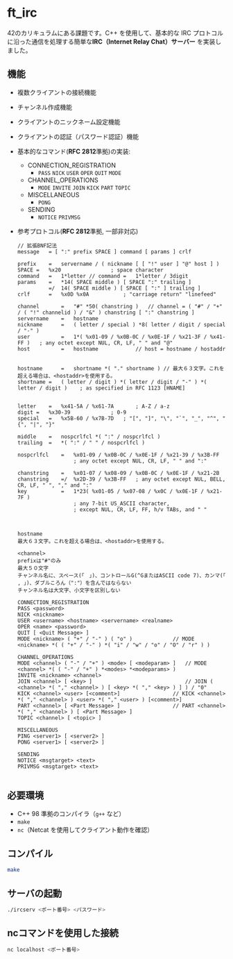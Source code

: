 # ft_irc

42のカリキュラムにある課題です。C++ を使用して、基本的な IRC プロトコルに沿った通信を処理する簡単な**IRC（Internet Relay Chat）サーバー** を実装しました。

## 機能
- 複数クライアントの接続機能
- チャンネル作成機能
- クライアントのニックネーム設定機能
- クライアントの認証（パスワード認証）機能
- 基本的なコマンド(**RFC 2812**準拠)の実装:
  - CONNECTION_REGISTRATION
    - `PASS` `NICK` `USER` `OPER` `QUIT` `MODE`
  - CHANNEL_OPERATIONS
    - `MODE` `INVITE` `JOIN` `KICK` `PART` `TOPIC`
  - MISCELLANEOUS
    - `PONG`
  - SENDING
    - `NOTICE` `PRIVMSG`

- 参考プロトコル(**RFC 2812**準拠, 一部非対応)
  ```
  // 拡張BNF記法
  message	= [ ":" prefix SPACE ] command [ params ] crlf

  prefix	=	servername / ( nickname [ [ "!" user ] "@" host ] )
  SPACE	=	%x20				; space character
  command	=	1*letter // command	=	1*letter / 3digit
  params	=	*14( SPACE middle ) [ SPACE ":" trailing ]
  			=/	14( SPACE middle ) [ SPACE [ ":" ] trailing ]
  crlf		=	%x0D %x0A			; "carriage return" "linefeed"

  channel		=	"#" *50( chanstring )	// channel = ( "#" / "+" / ( "!" channelid ) / "&" ) chanstring [ ":" chanstring ]
  servername	=	hostname
  nickname		=	( letter / special ) *8( letter / digit / special / "-" )
  user			=	1*( %x01-09 / %x0B-0C / %x0E-1F / %x21-3F / %x41-FF )	; any octet except NUL, CR, LF, " " and "@"
  host			=	hostname			// host = hostname / hostaddr


  hostname		=	shortname *( "." shortname ) // 最大６３文字。これを超える場合は、<hostaddr>を使用する。
  shortname	=	( letter / digit ) *( letter / digit / "-" ) *( letter / digit )	; as specified in RFC 1123 [HNAME]


  letter	=	%x41-5A / %x61-7A		; A-Z / a-z
  digit	=	%x30-39				; 0-9
  special	=	%x5B-60 / %x7B-7D	; "[", "]", "\", "`", "_", "^", "{", "|", "}"

  middle	=	nospcrlfcl *( ":" / nospcrlfcl )
  trailing	=	*( ":" / " " / nospcrlfcl )

  nospcrlfcl	=	%x01-09 / %x0B-0C / %x0E-1F / %x21-39 / %x3B-FF
  					; any octet except NUL, CR, LF, " " and ":"

  chanstring	=	%x01-07 / %x08-09 / %x0B-0C / %x0E-1F / %x21-2B
  chanstring	=/	%x2D-39 / %x3B-FF	; any octet except NUL, BELL, CR, LF, " ", "," and ":"
  key			=	1*23( %x01-05 / %x07-08 / %x0C / %x0E-1F / %x21-7F )
  					; any 7-bit US_ASCII character,
  					; except NUL, CR, LF, FF, h/v TABs, and " "



  hostname
  最大６３文字。これを超える場合は、<hostaddr>を使用する。

  <channel>
  prefixは"#"のみ
  最大５０文字
  チャンネル名に、スペース(「　」)、コントロールG(^GまたはASCII code 7)、カンマ(「 , 」)、ダブルころん（":"）を含んではならない
  チャンネル名は大文字、小文字を区別しない

  CONNECTION_REGISTRATION
  PASS <password>
  NICK <nickname>
  USER <username> <hostname> <servername> <realname>
  OPER <name> <password>
  QUIT [ <Quit Message> ]
  MODE <nickname> ( "+" / "-" ) ( "o" )				// MODE <nickname> *( ( "+" / "-" ) *( "i" / "w" / "o" / "O" / "r" ) )

  CHANNEL_OPERATIONS
  MODE <channel> ( "-" / "+" ) <mode> [ <modeparam> ]	// MODE <channel> *( ( "-" / "+" ) *<modes> *<modeparams> )
  INVITE <nickname> <channel>
  JOIN <channel> [ <key> ]								// JOIN ( <channel> *( "," <channel> ) [ <key> *( "," <key> ) ] ) / "0"
  KICK <channel> <user> [<comment>]					// KICK <channel> *( "," <channel> ) <user> *( "," <user> ) [<comment>]
  PART <channel> [ <Part Message> ]					// PART <channel> *( "," <channel> ) [ <Part Message> ]
  TOPIC <channel> [ <topic> ]

  MISCELLANEOUS
  PING <server1> [ <server2> ]
  PONG <server1> [ <server2> ]

  SENDING
  NOTICE <msgtarget> <text>
  PRIVMSG <msgtarget> <text>


## 必要環境
- C++ 98 準拠のコンパイラ（`g++` など）
- `make`
- `nc`（Netcat を使用してクライアント動作を確認）

## コンパイル
```sh
make
```

## サーバの起動
```sh
./ircserv <ポート番号> <パスワード>
```

## ncコマンドを使用した接続
```sh
nc localhost <ポート番号>
```
